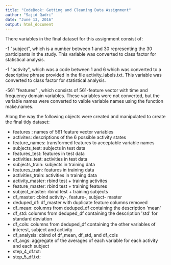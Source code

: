 ```yaml
---
title: "CodeBook: Getting and Cleaning Data Assignment"
author: "Sajid Qadri"
date: "June 13, 2016"
output: html_document
---
```


There variables in the final dataset for this assignment consist of:

-1 "subject", which is a number between 1 and 30 representing the 30 participants in the study. This variable was converted to class factor for statistical analysis.

-1 "activity", which was a code between 1 and 6 which was converted to a descriptive phrase provided in the file activity_labels.txt. This variable was converted to class factor for statistical analysis.

-561 "features" , which consists of 561-feature vector with time and frequency domain variables. These variables were not converted, but the variable names were converted to vaible variable names using the function make.names.


Along the way the following objects were created and manipulated to create the final tidy dataset:

- features : names of 561 feature vector variables
- activites: descriptions of the 6 possible activity states
- feature_names: transformed features to acceptable variable names
- subjects_test: subjects in test data  
- features_test: features in test data  
- activities_test: activities in test data  
- subjects_train: subjects in training data 
- features_train: features in training data 
- activities_train: activities in training data
- activity_master: rbind test + training activites
- feature_master: rbind test + training features
- subject_master: rbind test + training subjects
- df_master: cbind activity-, feature-, subject- master
- deduped_df: df_master with duplicate feature columns removed
- df_mean: columns from deduped_df containing the description 'mean'
- df_std: columns from deduped_df containing the description 'std' for standard deviation
- df_cols: columns from deduped_df containing the other variables of interest, subject and activity
- df_analysis: cbind of df_mean, df_std, and df_cols
- df_avgs: aggregate of the averages of each variable for each activity and each subject
- step_4_df.txt: 
- step_5_df.txt: 
